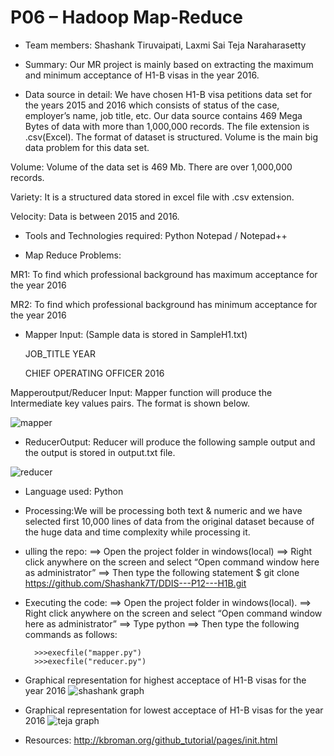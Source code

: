 # P06 – Hadoop Map-Reduce

* Team members: Shashank Tiruvaipati, 
		   Laxmi Sai Teja Naraharasetty

* Summary: Our MR project is mainly based on extracting the maximum and minimum acceptance of H1-B visas in the year 2016.

* Data source in detail:
	We have chosen H1-B visa petitions data set for the years 2015 and 2016 which consists of status of the case, employer’s name, job title, etc.
	Our data source contains 469 Mega Bytes of data with more than 1,000,000 records. The file extension is .csv(Excel). The format of dataset is structured.
Volume is the main big data problem for this data set.

Volume: Volume of the data set is 469 Mb. There are over 1,000,000 records.

Variety: It is a structured data stored in excel file with .csv extension.

Velocity: Data is between 2015 and 2016.

* Tools and Technologies required: 
	Python
	Notepad / Notepad++
	
* Map Reduce Problems:

MR1: To find which professional background has maximum acceptance for the year 2016

MR2: To find which professional background has minimum acceptance for the year 2016

* Mapper Input: (Sample data is stored in SampleH1.txt)

     JOB_TITLE                                               YEAR

    CHIEF OPERATING OFFICER               		          2016

Mapperoutput/Reducer Input:  Mapper function will produce the Intermediate key values pairs. The format is shown below.

![mapper](https://cloud.githubusercontent.com/assets/22079691/25056196/e5c6a3f6-212c-11e7-8e1b-bc65e84436b5.JPG)
		

* ReducerOutput:  Reducer will produce the following sample output and the output is stored in output.txt file.

      
 ![reducer](https://cloud.githubusercontent.com/assets/22079691/25056200/e9e9d2dc-212c-11e7-80f5-0866b270e50e.JPG)

* Language used: Python

* Processing:We will be processing both text & numeric and we have selected first 10,000 lines of data from the original dataset because of the huge data and time complexity while processing it.

* ulling the repo:
==> Open the project folder in windows(local)
==> Right click anywhere on the screen and select “Open command window here as administrator”
==> Then type the following statement
	$ git clone https://github.com/Shashank7T/DDIS---P12---H1B.git

* Executing the code: 
==> Open the project folder in windows(local).
==> Right click anywhere on the screen and select “Open command window here as administrator”
==> Type python
==> Then type the following commands as follows:

		>>>execfile("mapper.py")
		>>>execfile("reducer.py")

* Graphical representation for highest acceptace of H1-B visas for the year 2016
![shashank graph](https://cloud.githubusercontent.com/assets/22079691/25055592/58b060d6-2129-11e7-99f6-29687c6806e8.JPG)


* Graphical representation for lowest acceptace of H1-B visas for the year 2016
![teja graph](https://cloud.githubusercontent.com/assets/22079691/25055630/941f2e04-2129-11e7-925b-70cae0466993.JPG)


* Resources:
	http://kbroman.org/github_tutorial/pages/init.html

